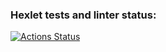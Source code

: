### Hexlet tests and linter status:
[![Actions Status](https://github.com/conarti/js-oop-project-lvl1/workflows/hexlet-check/badge.svg)](https://github.com/conarti/js-oop-project-lvl1/actions)
